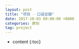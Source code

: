 ```yaml
---
layout: post
title: "项目 - 口袋豆瓣"
date: 2017-10-03 09:00:00 +0800 
categories: 原创
tag: project
---
```

* content
{:toc}


<!-- more -->

